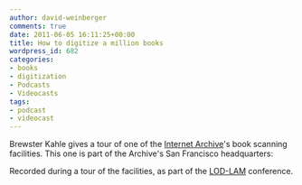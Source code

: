 ```yaml
---
author: david-weinberger
comments: true
date: 2011-06-05 16:11:25+00:00
title: How to digitize a million books
wordpress_id: 682
categories:
- books
- digitization
- Podcasts
- Videocasts
tags:
- podcast
- videocast
---
```


Brewster Kahle  gives a tour of one of the [Internet Archive](http://www.archive.org/)'s book scanning facilities. This one is part of the Archive's San Francisco headquarters:



Recorded during a tour of the facilities, as part of the [LOD-LAM](http://www.lod-lam.net) conference.
